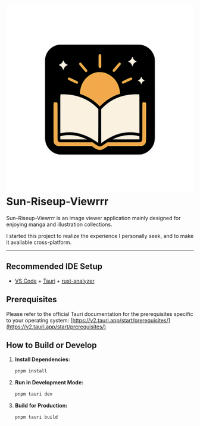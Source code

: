 # ![Sun-Riseup-Viewrrr Logo](logo.svg) Sun-Riseup-Viewrrr

Sun-Riseup-Viewrrr is an image viewer application mainly designed for enjoying manga and illustration collections.

I started this project to realize the experience I personally seek, and to make it available cross-platform.

---

## Recommended IDE Setup

- [VS Code](https://code.visualstudio.com/) + [Tauri](https://marketplace.visualstudio.com/items?itemName=tauri-apps.tauri-vscode) + [rust-analyzer](https://marketplace.visualstudio.com/items?itemName=rust-lang.rust-analyzer)

## Prerequisites

Please refer to the official Tauri documentation for the prerequisites specific to your operating system:
[https://v2.tauri.app/start/prerequisites/](https://v2.tauri.app/start/prerequisites/)

## How to Build or Develop

1. **Install Dependencies:**

    ```bash
    pnpm install
    ```

2. **Run in Development Mode:**

    ```bash
    pnpm tauri dev
    ```

3. **Build for Production:**

    ```bash
    pnpm tauri build
    ```

